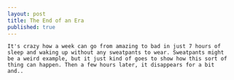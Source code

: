 ```yaml
---
layout: post
title: The End of an Era
published: true
---
```

	It's crazy how a week can go from amazing to bad in just 7 hours of sleep and waking up without any sweatpants to wear. Sweatpants might be a weird example, but it just kind of goes to show how this sort of thing can happen. Then a few hours later, it disappears for a bit and..